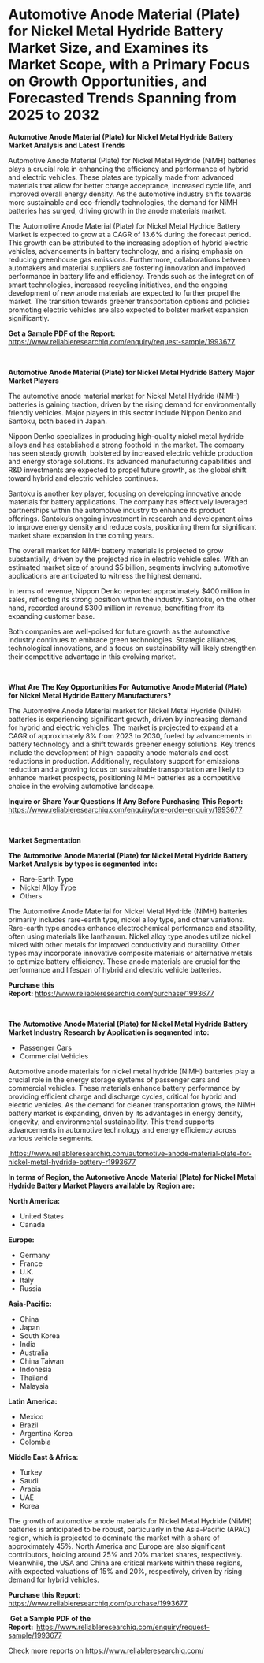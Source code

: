 <p><h1>Automotive Anode Material (Plate) for Nickel Metal Hydride Battery Market Size, and Examines its Market Scope, with a Primary Focus on Growth Opportunities, and Forecasted Trends Spanning from 2025 to 2032</h1></p><p><strong>Automotive Anode Material (Plate) for Nickel Metal Hydride Battery Market Analysis and Latest Trends</strong></p>
<p><p>Automotive Anode Material (Plate) for Nickel Metal Hydride (NiMH) batteries plays a crucial role in enhancing the efficiency and performance of hybrid and electric vehicles. These plates are typically made from advanced materials that allow for better charge acceptance, increased cycle life, and improved overall energy density. As the automotive industry shifts towards more sustainable and eco-friendly technologies, the demand for NiMH batteries has surged, driving growth in the anode materials market.</p><p>The Automotive Anode Material (Plate) for Nickel Metal Hydride Battery Market is expected to grow at a CAGR of 13.6% during the forecast period. This growth can be attributed to the increasing adoption of hybrid electric vehicles, advancements in battery technology, and a rising emphasis on reducing greenhouse gas emissions. Furthermore, collaborations between automakers and material suppliers are fostering innovation and improved performance in battery life and efficiency. Trends such as the integration of smart technologies, increased recycling initiatives, and the ongoing development of new anode materials are expected to further propel the market. The transition towards greener transportation options and policies promoting electric vehicles are also expected to bolster market expansion significantly.</p></p>
<p><strong>Get a Sample PDF of the Report:&nbsp;</strong> <a href="https://www.reliableresearchiq.com/enquiry/request-sample/1993677?utm_campaign=3174&utm_medium=2&utm_source=Github&utm_content=ia&utm_term=29032025&utm_id=automotive-anode-material-plate-for-nickel-metal-hydride-battery">https://www.reliableresearchiq.com/enquiry/request-sample/1993677</a></p>
<p>&nbsp;</p>
<p><strong>Automotive Anode Material (Plate) for Nickel Metal Hydride Battery Major Market Players</strong></p>
<p><p>The automotive anode material market for Nickel Metal Hydride (NiMH) batteries is gaining traction, driven by the rising demand for environmentally friendly vehicles. Major players in this sector include Nippon Denko and Santoku, both based in Japan.</p><p>Nippon Denko specializes in producing high-quality nickel metal hydride alloys and has established a strong foothold in the market. The company has seen steady growth, bolstered by increased electric vehicle production and energy storage solutions. Its advanced manufacturing capabilities and R&D investments are expected to propel future growth, as the global shift toward hybrid and electric vehicles continues.</p><p>Santoku is another key player, focusing on developing innovative anode materials for battery applications. The company has effectively leveraged partnerships within the automotive industry to enhance its product offerings. Santoku’s ongoing investment in research and development aims to improve energy density and reduce costs, positioning them for significant market share expansion in the coming years.</p><p>The overall market for NiMH battery materials is projected to grow substantially, driven by the projected rise in electric vehicle sales. With an estimated market size of around $5 billion, segments involving automotive applications are anticipated to witness the highest demand.</p><p>In terms of revenue, Nippon Denko reported approximately $400 million in sales, reflecting its strong position within the industry. Santoku, on the other hand, recorded around $300 million in revenue, benefiting from its expanding customer base.</p><p>Both companies are well-poised for future growth as the automotive industry continues to embrace green technologies. Strategic alliances, technological innovations, and a focus on sustainability will likely strengthen their competitive advantage in this evolving market.</p></p>
<p>&nbsp;</p>
<p><strong>What Are The Key Opportunities For Automotive Anode Material (Plate) for Nickel Metal Hydride Battery Manufacturers?</strong></p>
<p><p>The Automotive Anode Material market for Nickel Metal Hydride (NiMH) batteries is experiencing significant growth, driven by increasing demand for hybrid and electric vehicles. The market is projected to expand at a CAGR of approximately 8% from 2023 to 2030, fueled by advancements in battery technology and a shift towards greener energy solutions. Key trends include the development of high-capacity anode materials and cost reductions in production. Additionally, regulatory support for emissions reduction and a growing focus on sustainable transportation are likely to enhance market prospects, positioning NiMH batteries as a competitive choice in the evolving automotive landscape.</p></p>
<p><strong>Inquire or Share Your Questions If Any Before Purchasing This Report:</strong> <a href="https://www.reliableresearchiq.com/enquiry/pre-order-enquiry/1993677?utm_campaign=3174&utm_medium=2&utm_source=Github&utm_content=ia&utm_term=29032025&utm_id=automotive-anode-material-plate-for-nickel-metal-hydride-battery">https://www.reliableresearchiq.com/enquiry/pre-order-enquiry/1993677</a></p>
<p>&nbsp;</p>
<p><strong>Market Segmentation</strong></p>
<p><strong>The Automotive Anode Material (Plate) for Nickel Metal Hydride Battery Market Analysis by types is segmented into:</strong></p>
<p><ul><li>Rare-Earth Type</li><li>Nickel Alloy Type</li><li>Others</li></ul></p>
<p><p>The Automotive Anode Material for Nickel Metal Hydride (NiMH) batteries primarily includes rare-earth type, nickel alloy type, and other variations. Rare-earth type anodes enhance electrochemical performance and stability, often using materials like lanthanum. Nickel alloy type anodes utilize nickel mixed with other metals for improved conductivity and durability. Other types may incorporate innovative composite materials or alternative metals to optimize battery efficiency. These anode materials are crucial for the performance and lifespan of hybrid and electric vehicle batteries.</p></p>
<p><strong>Purchase this Report:&nbsp;</strong><a href="https://www.reliableresearchiq.com/purchase/1993677?utm_campaign=3174&utm_medium=2&utm_source=Github&utm_content=ia&utm_term=29032025&utm_id=automotive-anode-material-plate-for-nickel-metal-hydride-battery">https://www.reliableresearchiq.com/purchase/1993677</a></p>
<p>&nbsp;</p>
<p><strong>The Automotive Anode Material (Plate) for Nickel Metal Hydride Battery Market Industry Research by Application is segmented into:</strong></p>
<p><ul><li>Passenger Cars</li><li>Commercial Vehicles</li></ul></p>
<p><p>Automotive anode materials for nickel metal hydride (NiMH) batteries play a crucial role in the energy storage systems of passenger cars and commercial vehicles. These materials enhance battery performance by providing efficient charge and discharge cycles, critical for hybrid and electric vehicles. As the demand for cleaner transportation grows, the NiMH battery market is expanding, driven by its advantages in energy density, longevity, and environmental sustainability. This trend supports advancements in automotive technology and energy efficiency across various vehicle segments.</p></p>
<p><a href="https://www.reliableresearchiq.com/automotive-anode-material-plate-for-nickel-metal-hydride-battery-r1993677?utm_campaign=3174&utm_medium=2&utm_source=Github&utm_content=ia&utm_term=29032025&utm_id=automotive-anode-material-plate-for-nickel-metal-hydride-battery">&nbsp;https://www.reliableresearchiq.com/automotive-anode-material-plate-for-nickel-metal-hydride-battery-r1993677</a></p>
<p><strong>In terms of Region, the Automotive Anode Material (Plate) for Nickel Metal Hydride Battery Market Players available by Region are:</strong></p>
<p>
    <p> <strong> North America: </strong>
        <ul>
            <li>United States</li>
            <li>Canada</li>
        </ul>
        </p> 
    <p> <strong> Europe: </strong>
        <ul>
            <li>Germany</li>
            <li>France</li>
            <li>U.K.</li>
            <li>Italy</li>
            <li>Russia</li>
        </ul>
        </p> 
    <p> <strong> Asia-Pacific: </strong>
        <ul>
            <li>China</li>
            <li>Japan</li>
            <li>South Korea</li>
            <li>India</li>
            <li>Australia</li>
            <li>China Taiwan</li>
            <li>Indonesia</li>
            <li>Thailand</li>
            <li>Malaysia</li>
        </ul>
        </p> 
    <p> <strong> Latin America: </strong>
        <ul>
            <li>Mexico</li>
            <li>Brazil</li>
            <li>Argentina Korea</li>
            <li>Colombia</li>
        </ul>
        </p> 
    <p> <strong> Middle East & Africa: </strong>
        <ul>
            <li>Turkey</li>
            <li>Saudi</li>
            <li>Arabia</li>
            <li>UAE</li>
            <li>Korea</li>
        </ul>
    </p>
    </p>
<p><p>The growth of automotive anode materials for Nickel Metal Hydride (NiMH) batteries is anticipated to be robust, particularly in the Asia-Pacific (APAC) region, which is projected to dominate the market with a share of approximately 45%. North America and Europe are also significant contributors, holding around 25% and 20% market shares, respectively. Meanwhile, the USA and China are critical markets within these regions, with expected valuations of 15% and 20%, respectively, driven by rising demand for hybrid vehicles.</p></p>
<p><strong>Purchase this Report: </strong><a href="https://www.reliableresearchiq.com/purchase/1993677?utm_campaign=3174&utm_medium=2&utm_source=Github&utm_content=ia&utm_term=29032025&utm_id=automotive-anode-material-plate-for-nickel-metal-hydride-battery">https://www.reliableresearchiq.com/purchase/1993677</a></p>
<p>&nbsp;<strong>Get a Sample PDF of the Report:&nbsp;&nbsp;</strong><a href="https://www.reliableresearchiq.com/enquiry/request-sample/1993677?utm_campaign=3174&utm_medium=2&utm_source=Github&utm_content=ia&utm_term=29032025&utm_id=automotive-anode-material-plate-for-nickel-metal-hydride-battery">https://www.reliableresearchiq.com/enquiry/request-sample/1993677</a></p>
<p><strong></strong></p>
<p>Check more reports on <a href="https://www.reliableresearchiq.com/?utm_campaign=3174&utm_medium=2&utm_source=Github&utm_content=ia&utm_term=29032025&utm_id=automotive-anode-material-plate-for-nickel-metal-hydride-battery">https://www.reliableresearchiq.com/</a></p>